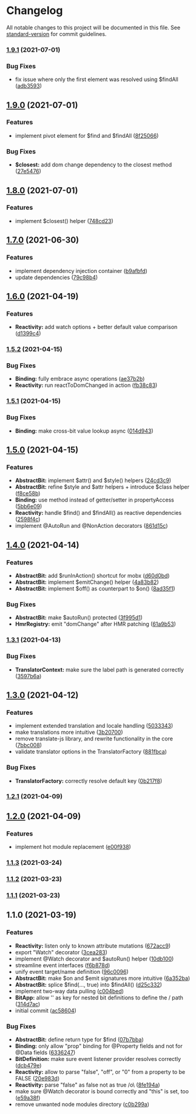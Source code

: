# Changelog

All notable changes to this project will be documented in this file. See [standard-version](https://github.com/conventional-changelog/standard-version) for commit guidelines.

### [1.9.1](https://github.com/labor-digital/bits/compare/v1.9.0...v1.9.1) (2021-07-01)


### Bug Fixes

* fix issue where only the first element was resolved using $findAll ([adb3593](https://github.com/labor-digital/bits/commit/adb3593b0a59979112830b3aa4a7b34398c40032))

## [1.9.0](https://github.com/labor-digital/bits/compare/v1.8.0...v1.9.0) (2021-07-01)


### Features

* implement pivot element for $find and $findAll ([8f25066](https://github.com/labor-digital/bits/commit/8f250668c8c6ac7394ed713a387b9bec171dc543))


### Bug Fixes

* **$closest:** add dom change dependency to the closest method ([27e5476](https://github.com/labor-digital/bits/commit/27e5476a188cbb6536c9a2d4e85e745287276dfc))

## [1.8.0](https://github.com/labor-digital/bits/compare/v1.7.0...v1.8.0) (2021-07-01)


### Features

* implement $closest() helper ([748cd23](https://github.com/labor-digital/bits/commit/748cd23c5ecf88f6fb741e86e3ef03482720ac72))

## [1.7.0](https://github.com/labor-digital/bits/compare/v1.6.0...v1.7.0) (2021-06-30)


### Features

* implement dependency injection container ([b9afbfd](https://github.com/labor-digital/bits/commit/b9afbfda5ae4b8c67bd0db73b408391082eb0013))
* update dependencies ([79c98b4](https://github.com/labor-digital/bits/commit/79c98b4d0b709235e9c0d655e892ad9327eaef3e))

## [1.6.0](https://github.com/labor-digital/bits/compare/v1.5.2...v1.6.0) (2021-04-19)


### Features

* **Reactivity:** add watch options + better default value comparison ([d1399c4](https://github.com/labor-digital/bits/commit/d1399c42e5a7ea68d9852efd95bf284157f0adac))

### [1.5.2](https://github.com/labor-digital/bits/compare/v1.5.1...v1.5.2) (2021-04-15)


### Bug Fixes

* **Binding:** fully embrace async operations ([ae37b2b](https://github.com/labor-digital/bits/commit/ae37b2b643540882f7e945c85532fc4d4cc2df5f))
* **Reactivity:** run reactToDomChanged in action ([fb38c83](https://github.com/labor-digital/bits/commit/fb38c831a3dd1164b342788608c9c092d9eefd4d))

### [1.5.1](https://github.com/labor-digital/bits/compare/v1.5.0...v1.5.1) (2021-04-15)


### Bug Fixes

* **Binding:** make cross-bit value lookup async ([014d943](https://github.com/labor-digital/bits/commit/014d9439d38a5bc970b057971c6dae09d6165cd9))

## [1.5.0](https://github.com/labor-digital/bits/compare/v1.4.0...v1.5.0) (2021-04-15)


### Features

* **AbstractBit:** implement $attr() and $style() helpers ([24cd3c9](https://github.com/labor-digital/bits/commit/24cd3c9af3788a7ed9562f9ab70975a8d91edffb))
* **AbstractBit:** refine $style and $attr helpers + introduce $class helper ([f8ce58b](https://github.com/labor-digital/bits/commit/f8ce58bb1e2f7eb2e3d1f8d893696cf4417b1a08))
* **Binding:** use method instead of getter/setter in propertyAccess ([5bb6e09](https://github.com/labor-digital/bits/commit/5bb6e09e963f0d1edfe878149b79438294abd704))
* **Reactivity:** handle $find() and $findAll() as reactive dependencies ([2598f4c](https://github.com/labor-digital/bits/commit/2598f4ce721ec01d632a8c31533638360e67f293))
* implement @AutoRun and @NonAction decorators ([861d15c](https://github.com/labor-digital/bits/commit/861d15cf53fe98126771ec561be13cf04835164c))

## [1.4.0](https://github.com/labor-digital/bits/compare/v1.3.1...v1.4.0) (2021-04-14)


### Features

* **AbstractBit:** add $runInAction() shortcut for mobx ([d60d0bd](https://github.com/labor-digital/bits/commit/d60d0bdd59540322ac9105572ccacdcdeebf4caa))
* **AbstractBit:** implement $emitChange() helper ([4a83b82](https://github.com/labor-digital/bits/commit/4a83b82227935bf71f6a58b774d09097babcdada))
* **AbstractBit:** implement $off() as counterpart to $on() ([8ad35f1](https://github.com/labor-digital/bits/commit/8ad35f19a2daf6fe74eeef5cedb7bb952c704e59))


### Bug Fixes

* **AbstractBit:** make $autoRun() protected ([3f995d1](https://github.com/labor-digital/bits/commit/3f995d1a1a14e212f5060ce4d1eea497ee94e489))
* **HmrRegistry:** emit "domChange" after HMR patching ([61a9b53](https://github.com/labor-digital/bits/commit/61a9b5355016d08db46e78ca3748b56ab5b967e1))

### [1.3.1](https://github.com/labor-digital/bits/compare/v1.3.0...v1.3.1) (2021-04-13)


### Bug Fixes

* **TranslatorContext:** make sure the label path is generated correctly ([3597b6a](https://github.com/labor-digital/bits/commit/3597b6a843427c334b081be4c080841719a5482c))

## [1.3.0](https://github.com/labor-digital/bits/compare/v1.2.1...v1.3.0) (2021-04-12)


### Features

* implement extended translation and locale handling ([5033343](https://github.com/labor-digital/bits/commit/50333438755908a2860b51d373434cd48c150104))
* make translations more intuitive ([3b20700](https://github.com/labor-digital/bits/commit/3b20700351210e3a6c73c86322031170540cdaa9))
* remove translate-js library, and rewrite functionality in the core ([7bbc008](https://github.com/labor-digital/bits/commit/7bbc00867319cef8de5a407e4e552d32dd6b6c5f))
* validate translator options in the TranslatorFactory ([881fbca](https://github.com/labor-digital/bits/commit/881fbca896c3169c1838e781e46033ead2fe81fb))


### Bug Fixes

* **TranslatorFactory:** correctly resolve default key ([0b217f8](https://github.com/labor-digital/bits/commit/0b217f8ac1bd22bb534f04369f8e756263d63b93))

### [1.2.1](https://github.com/labor-digital/bits/compare/v1.2.0...v1.2.1) (2021-04-09)

## [1.2.0](https://github.com/labor-digital/bits/compare/v1.1.3...v1.2.0) (2021-04-09)


### Features

* implement hot module replacement ([e00f938](https://github.com/labor-digital/bits/commit/e00f938a04141b7198cf1d4a454c3ffc31245d71))

### [1.1.3](https://github.com/labor-digital/bits/compare/v1.1.2...v1.1.3) (2021-03-24)

### [1.1.2](https://github.com/labor-digital/bits/compare/v1.1.1...v1.1.2) (2021-03-23)

### [1.1.1](https://github.com/labor-digital/bits/compare/v1.1.0...v1.1.1) (2021-03-23)

## 1.1.0 (2021-03-19)


### Features

* **Reactivity:** listen only to known attribute mutations ([672acc9](https://github.com/labor-digital/bits/commit/672acc9a4ac757409ff49a6081cdf5bc61d66019))
* export "Watch" decorator ([3cea283](https://github.com/labor-digital/bits/commit/3cea2834c483640e59cd3591fae262321502f801))
* implement @Watch decorator and $autoRun() helper ([10db100](https://github.com/labor-digital/bits/commit/10db10038b5ff19e7e65b28fc0cc7d92bda1579a))
* streamline event interfaces ([f6b878d](https://github.com/labor-digital/bits/commit/f6b878d3dda304df1f0363b3d328acb7579ecbb7))
* unify event target/name definition ([96c0096](https://github.com/labor-digital/bits/commit/96c00966aac6aa8dc7076824410d42ad7623a822))
* **AbstractBit:** make $on and $emit signatures more intuitive ([6a352ba](https://github.com/labor-digital/bits/commit/6a352bac0d07d8a7d07883f1708e4b7670302e20))
* **AbstractBit:** splice $find(..., true) into $findAll() ([d25c332](https://github.com/labor-digital/bits/commit/d25c332b2625d40b0321cdf421ec79e3feab468a))
* implement two-way data pulling ([c004bed](https://github.com/labor-digital/bits/commit/c004bedc632fbbaa52817b2b1703e7214673b16a))
* **BitApp:** allow '' as key for nested bit definitions to define the / path ([314d7ac](https://github.com/labor-digital/bits/commit/314d7ac1af1997b4f9b66b7dfebfa9569f8dfdef))
* initial commit ([ac58604](https://github.com/labor-digital/bits/commit/ac586047857da8387ad2e5d8edb7c1bf2a6d11e7))


### Bug Fixes

* **AbstractBit:** define return type for $find ([07b7bba](https://github.com/labor-digital/bits/commit/07b7bbae6c155eedcd87c0f9ccbe493af10e5dca))
* **Binding:** only allow "prop" binding for @Property fields and not for @Data fields ([6336247](https://github.com/labor-digital/bits/commit/6336247278cb1ba68b52f7a1f99f306c68ddefe1))
* **BitDefinition:** make sure event listener provider resolves correctly ([dcb479e](https://github.com/labor-digital/bits/commit/dcb479e972525e93e96aae4043125c5cef1e1cfe))
* **Reactivity:** allow to parse "false", "off", or "0" from a property to be FALSE ([20e983d](https://github.com/labor-digital/bits/commit/20e983dd6f6ee86640e57a877a53d79ebd884f3f))
* **Reactivity:** parse "false" as false not as true /o\ ([8fe194a](https://github.com/labor-digital/bits/commit/8fe194a9113106da5c00f337cd90b76e248f3e8b))
* make sure @Watch decorator is bound correctly and "this" is set, too ([e59a38f](https://github.com/labor-digital/bits/commit/e59a38f5d59223e483f7123f38a36d1b93284c7f))
* remove unwanted node modules directory ([c0b299a](https://github.com/labor-digital/bits/commit/c0b299a11e1605388fa378508ae3d4e3b679e37a))
